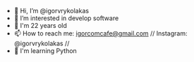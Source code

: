 - 👋 Hi, I’m @igorvrykolakas
- 👀 I’m interested in develop software
- 🌱 I'm 22 years old
- 📫 How to reach me: igorcomcafe@gmail.com // Instagram: @igorvrykolakas //
- 🧠 I'm learning Python
